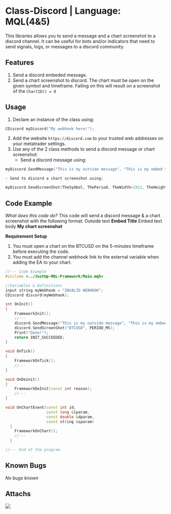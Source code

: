 # Class-Discord | Language: MQL(4&5)
This libraries allows you to send a message and a chart screenshot to a discord channel.
It can be useful for bots and/or indicators that need to send signals, logs, or messages 
to a discord community.

## Features
1. Send a discord embeded message.
2. Send a chart screenshot to discord. The chart must be open on the given symbol and timeframe. Failing on this will result on a screenshot of the `ChartID() = 0`

## Usage
1. Declare an instance of the class using:
```cpp
CDiscord myDiscord("My webhook here!");
```
2. Add the website `https://discord.com` to your trusted web addresses on your metatrader settings.
3. Use any of the 2 class methods to send a discord message or  chart screenshot:
    - Send a discord message using:
```cpp
myDiscord.SendMessage("This is my outside message", "This is my embed title", "This is my embed text body");
```
    - Send to discord a chart screenshot using:
```cpp
myDiscord.SendScreenShot(TheSymbol, ThePeriod, TheWidth=1912, TheHeight=1080);
```

## Code Example
_What does this code do?_
This code will send a discord message & a chart screenshot with the following format:
Outside text
**Embed Title**
Embed text body
__My chart screenshot__

**Requirement Setup**
1. You must open a chart on the BTCUSD on the 5-minutes timeframe before executing the code.
2. You must add the channel webhook link to the external variable when adding the EA to your chart.

```cpp
//--- Code Example
#include <../JustUp-MQL-Framework/Main.mqh>

//Variables & Definitions
input string myWebhook = "INVALID WEBHOOK";
CDiscord discord(myWebhook);

int OnInit()
{
    FrameworkInit();
    //---
    discord.SendMessage("This is my outside message", "This is my embed title", "This is my embed text body");
    discord.SendScreenShot("BTCUSD", PERIOD_M5);
    Print("Done!");
    return INIT_SUCCEEDED;
}

void OnTick()
{
    FrameworkOnTick();
    //---
}

void OnDeinit()
{
    FrameworkDeInit(const int reason);
    //---
}

void OnChartEvent(const int id,
                  const long &lparam,
                  const double &dparam,
                  const string &sparam)
  {
    FrameworkOnChart();
    //--- 
  }

//--- End of the program
```

## Known Bugs
_No bugs known_

## Attachs
<img src="https://s3.us-west-2.amazonaws.com/secure.notion-static.com/0de4a293-42e7-4dde-a44c-8c8ebca6674f/Untitled.png?X-Amz-Algorithm=AWS4-HMAC-SHA256&X-Amz-Content-Sha256=UNSIGNED-PAYLOAD&X-Amz-Credential=AKIAT73L2G45EIPT3X45%2F20221212%2Fus-west-2%2Fs3%2Faws4_request&X-Amz-Date=20221212T033929Z&X-Amz-Expires=86400&X-Amz-Signature=81a157eb9ddeb6daa853287b69edfc8e3e6851c3b84bc49daa939bf273edf823&X-Amz-SignedHeaders=host&response-content-disposition=filename%3D%22Untitled.png%22&x-id=GetObject">